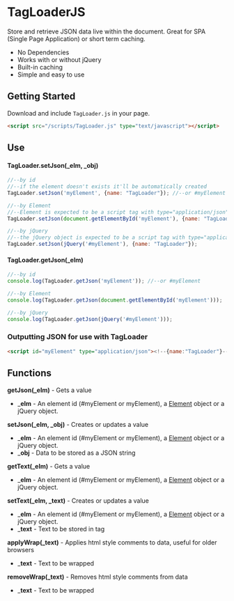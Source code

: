 # TagLoaderJS
Store and retrieve JSON data live within the document. Great for SPA (Single Page Application) or short term caching.

* No Dependencies
* Works with or without jQuery
* Built-in caching
* Simple and easy to use

## Getting Started
Download and include `TagLoader.js` in your page.

```html
<script src="/scripts/TagLoader.js" type="text/javascript"></script>
```

## Use

#### TagLoader.setJson(_elm, _obj)

```javascript
//--by id
//--if the element doesn't exists it'll be automatically created
TagLoader.setJson('myElement', {name: "TagLoader"}); //--or #myElement

//--by Element
//--Element is expected to be a script tag with type="application/json"
TagLoader.setJson(document.getElementById('myElement'), {name: "TagLoader"});

//--by jQuery
//--the jQuery object is expected to be a script tag with type="application/json"
TagLoader.setJson(jQuery('#myElement'), {name: "TagLoader"});
```

#### TagLoader.getJson(_elm)

```javascript
//--by id
console.log(TagLoader.getJson('myElement')); //--or #myElement

//--by Element
console.log(TagLoader.getJson(document.getElementById('myElement')));

//--by jQuery
console.log(TagLoader.getJson(jQuery('#myElement')));
```

### Outputting JSON for use with TagLoader

```html
<script id="myElement" type="application/json"><!--{name:"TagLoader"}--></script>
```

## Functions

**getJson(_elm)** - Gets a value
  * ___elm__ - An element id (#myElement or myElement), a [Element](https://developer.mozilla.org/en-US/docs/Web/API/Element) object or a jQuery object.

**setJson(_elm, _obj)** - Creates or updates a value
  * ___elm__ - An element id (#myElement or myElement), a [Element](https://developer.mozilla.org/en-US/docs/Web/API/Element) object or a jQuery object.
  * ___obj__ - Data to be stored as a JSON string

**getText(_elm)** - Gets a value
  * ___elm__ - An element id (#myElement or myElement), a [Element](https://developer.mozilla.org/en-US/docs/Web/API/Element) object or a jQuery object.

**setText(_elm, _text)** - Creates or updates a value
  * ___elm__ - An element id (#myElement or myElement), a [Element](https://developer.mozilla.org/en-US/docs/Web/API/Element) object or a jQuery object.
  * ___text__ - Text to be stored in tag

**applyWrap(_text)** - Applies html style comments to data, useful for older browsers
  * ___text__ - Text to be wrapped

**removeWrap(_text)** - Removes html style comments from data
  * ___text__ - Text to be wrapped